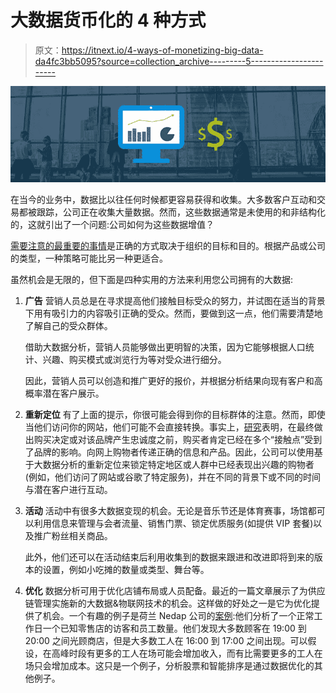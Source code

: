 # 大数据货币化的 4 种方式

> 原文：<https://itnext.io/4-ways-of-monetizing-big-data-da4fc3bb5095?source=collection_archive---------5----------------------->

![](img/47379881b6217693b2a962f753ff6800.png)

在当今的业务中，数据比以往任何时候都更容易获得和收集。大多数客户互动和交易都被跟踪，公司正在收集大量数据。然而，这些数据通常是未使用的和非结构化的，这就引出了一个问题:公司如何为这些数据增值？

[需要注意的最重要的事情](http://www.forbes.com/sites/teradata/2014/11/19/5-essential-steps-toward-monetizing-your-data/)是正确的方式取决于组织的目标和目的。根据产品或公司的类型，一种策略可能比另一种更适合。

虽然机会是无限的，但下面是四种实用的方法来利用您公司拥有的大数据:

1.  **广告** 营销人员总是在寻求提高他们接触目标受众的努力，并试图在适当的背景下用有吸引力的内容吸引正确的受众。然而，要做到这一点，他们需要清楚地了解自己的受众群体。

    借助大数据分析，营销人员能够做出更明智的决策，因为它能够根据人口统计、兴趣、购买模式或浏览行为等对受众进行细分。

    因此，营销人员可以创造和推广更好的报价，并根据分析结果向现有客户和高概率潜在客户展示。
2.  **重新定位** 有了上面的提示，你很可能会得到你的目标群体的注意。然而，即使当他们访问你的网站，他们可能不会直接转换。事实上，[研究](http://www.mckinsey.com/insights/marketing_sales/the_consumer_decision_journey?utm_source=datafloq&utm_medium=ref&utm_campaign=datafloq)表明，在最终做出购买决定或对该品牌产生忠诚度之前，购买者肯定已经在多个“接触点”受到了品牌的影响。向网上购物者传递正确的信息和产品。因此，公司可以使用基于大数据分析的重新定位来锁定特定地区或人群中已经表现出兴趣的购物者(例如，他们访问了网站或谷歌了特定服务)，并在不同的背景下或不同的时间与潜在客户进行互动。
3.  **活动** 活动中有很多大数据变现的机会。无论是音乐节还是体育赛事，场馆都可以利用信息来管理与会者流量、销售门票、锁定优质服务(如提供 VIP 套餐)以及推广粉丝相关商品。

    此外，他们还可以在活动结束后利用收集到的数据来跟进和改进即将到来的版本的设置，例如小吃摊的数量或类型、舞台等。
4.  **优化** 数据分析可用于优化店铺布局或人员配备。最近的一篇文章展示了为供应链管理实施新的大数据&物联网技术的机会。这样做的好处之一是它为优化提供了机会。一个有趣的例子是荷兰 Nedap 公司的[案例](http://lifeatnedap.com/blog/big-data-wat-je-ermee-doet-dat-telt/):他们分析了一个正常工作日一个已知零售店的访客和员工数量。他们发现大多数顾客在 19:00 到 20:00 之间光顾商店，但是大多数工人在 16:00 到 17:00 之间出现。可以假设，在高峰时段有更多的工人在场可能会增加收入，而有比需要更多的工人在场只会增加成本。这只是一个例子，分析股票和智能排序是通过数据优化的其他例子。